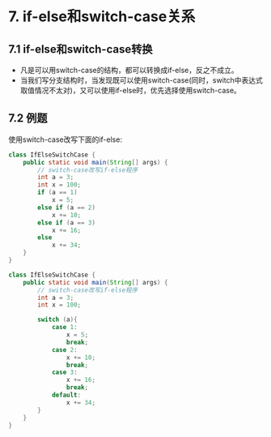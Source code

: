 # 7. if-else和switch-case关系

## 7.1 if-else和switch-case转换
* 凡是可以用switch-case的结构，都可以转换成if-else，反之不成立。
* 当我们写分支结构时，当发现既可以使用switch-case(同时，switch中表达式取值情况不太对)，又可以使用if-else时，优先选择使用switch-case。


## 7.2 例题
使用switch-case改写下面的if-else:

```java
class IfElseSwitchCase {
    public static void main(String[] args) {
        // switch-case改写if-else程序
        int a = 3;
        int x = 100;
        if (a == 1)
            x = 5;
        else if (a == 2)
            x += 10;
        else if (a == 3)
            x += 16;
        else
            x += 34;
    }
}
```

```java
class IfElseSwitchCase {
    public static void main(String[] args) {
        // switch-case改写if-else程序
        int a = 3;
        int x = 100;

        switch (a){
            case 1:
                x = 5;
                break;
            case 2:
                x += 10;
                break;
            case 3:
                x += 16;
                break;
            default:
                x += 34;
        }
    }
}
```